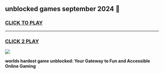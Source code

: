 
## unblocked games september 2024 👋
<h3>
<a href="https://premium.freeplayer.one?title=unblocked_games_september_2024&ref=13F">CLICK TO PLAY</a></h3>
<hr>

<h3>
<a href="https://premium.freeplayer.one?title=unblocked_games_september_2024&ref=13F">CLICK 2 PLAY</a>
  
</h3>

<a href="https://premium.freeplayer.one?title=unblocked_games_september_2024&ref=12F/"><img src="https://clearcache.store/games.png"></a>


**worlds hardest game unblocked: Your Gateway to Fun and Accessible Online Gaming**
